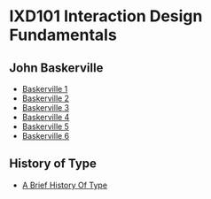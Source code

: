 IXD101 Interaction Design Fundamentals
======================================

John Baskerville
----------------

- [Baskerville 1](https://halmcgonigle.github.io/johnbaskerville/john_baskerville.html)
- [Baskerville 2](https://halmcgonigle.github.io/johnbaskerville/baskerville2.html)
- [Baskerville 3](https://halmcgonigle.github.io/johnbaskerville/baskerville3.html)
- [Baskerville 4](https://halmcgonigle.github.io/johnbaskerville/baskerville4.html)
- [Baskerville 5](https://halmcgonigle.github.io/johnbaskerville/baskerville5.html)
- [Baskerville 6](https://halmcgonigle.github.io/johnbaskerville/baskerville6.html)


History of Type
---------------

- [A Brief History Of Type](https://halmcgonigle.github.io/johnbaskerville/a_brief_history_of_type.html)